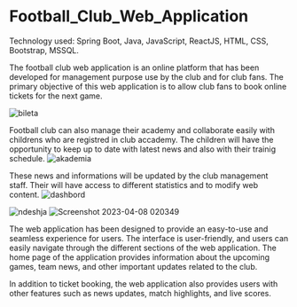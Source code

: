 # Football_Club_Web_Application

Technology used: Spring Boot, Java, JavaScript, ReactJS, HTML, CSS, Bootstrap, MSSQL.

The football club web application is an online platform that has been developed for management purpose use by the club and for club fans. The primary objective of this web application is to allow club fans to book online tickets for the next game.

![bileta](https://user-images.githubusercontent.com/65460301/230694611-ad724801-d294-4ea7-b86c-674f403bdeef.png)

Football club can also manage their academy and collaborate easily with childrens who are registred in club accademy. The children will have the opportunity to keep up to date with latest news and also with their trainig schedule. 
![akademia](https://user-images.githubusercontent.com/65460301/230694606-8e3ae439-644d-47c1-85c7-d17b69f73ae5.png)

These news and informations will be updated by the club management staff. Their will have access to different statistics and to modify web content.
![dashbord](https://user-images.githubusercontent.com/65460301/230694615-0ce52523-a064-4122-916a-59e4470f822f.png)


![ndeshja](https://user-images.githubusercontent.com/65460301/230694618-c63150c9-58a9-46d6-9ddd-a2d2815fa924.png)
![Screenshot 2023-04-08 020349](https://user-images.githubusercontent.com/65460301/230694664-ece1dfc1-6f02-46e1-909e-60a92dd54074.png)



The web application has been designed to provide an easy-to-use and seamless experience for users. The interface is user-friendly, and users can easily navigate through the different sections of the web application. The home page of the application provides information about the upcoming games, team news, and other important updates related to the club.

In addition to ticket booking, the web application also provides users with other features such as news updates, match highlights, and live scores.
